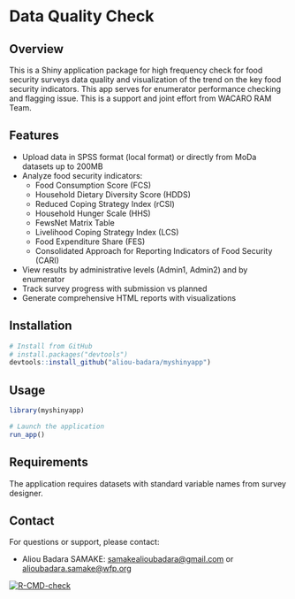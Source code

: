 # Data Quality Check

## Overview

This is a Shiny application package for high frequency check for food security surveys data quality
and visualization of the trend on the key food security indicators. This app serves for enumerator performance checking and flagging issue.
This is a support and joint effort from WACARO RAM Team.

## Features

- Upload data in SPSS format (local format) or directly from MoDa datasets  up to 200MB
- Analyze food security indicators:
  - Food Consumption Score (FCS)
  - Household Dietary Diversity Score (HDDS)
  - Reduced Coping Strategy Index (rCSI)
  - Household Hunger Scale (HHS)
  - FewsNet Matrix Table
  - Livelihood Coping Strategy Index (LCS)
  - Food Expenditure Share (FES)
  - Consolidated Approach for Reporting Indicators of Food Security (CARI)
- View results by administrative levels (Admin1, Admin2) and by enumerator
- Track survey progress with submission vs planned
- Generate comprehensive HTML reports with visualizations

## Installation

```r
# Install from GitHub
# install.packages("devtools")
devtools::install_github("aliou-badara/myshinyapp")
```

## Usage

```r
library(myshinyapp)

# Launch the application
run_app()
```

## Requirements

The application requires datasets with standard variable names from survey designer.

## Contact

For questions or support, please contact:
- Aliou Badara SAMAKE: samakealioubadara@gmail.com or alioubadara.samake@wfp.org

[![R-CMD-check](https://github.com/aliou-badara/myshinyapp/actions/workflows/R-CMD-check.yaml/badge.svg)](https://github.com/aliou-badara/myshinyapp/actions)
